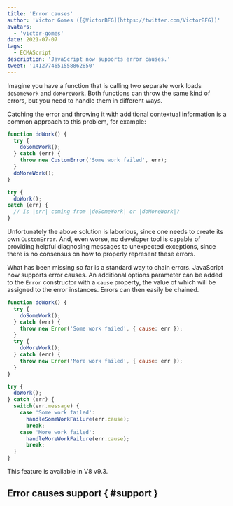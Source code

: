 ```yaml
---
title: 'Error causes'
author: 'Victor Gomes ([@VictorBFG](https://twitter.com/VictorBFG))'
avatars:
  - 'victor-gomes'
date: 2021-07-07
tags:
  - ECMAScript
description: 'JavaScript now supports error causes.'
tweet: '1412774651558862850'
---
```


Imagine you have a function that is calling two separate work loads `doSomeWork` and `doMoreWork`. Both functions can throw the same kind of errors, but you need to handle them in different ways.

Catching the error and throwing it with additional contextual information is a common approach to this problem, for example:

```js
function doWork() {
  try {
    doSomeWork();
  } catch (err) {
    throw new CustomError('Some work failed', err);
  }
  doMoreWork();
}

try {
  doWork();
catch (err) {
  // Is |err| coming from |doSomeWork| or |doMoreWork|?
}
```

Unfortunately the above solution is laborious, since one needs to create its own `CustomError`. And, even worse, no developer tool is capable of providing helpful diagnosing messages to unexpected exceptions, since there is no consensus on how to properly represent these errors.

What has been missing so far is a standard way to chain errors. JavaScript now supports error causes. An additional options parameter can be added to the `Error` constructor with a `cause` property, the value of which will be assigned to the error instances. Errors can then easily be chained.

```js
function doWork() {
  try {
    doSomeWork();
  } catch (err) {
    throw new Error('Some work failed', { cause: err });
  }
  try {
    doMoreWork();
  } catch (err) {
    throw new Error('More work failed', { cause: err });
  }
}

try {
  doWork();
} catch (err) {
  switch(err.message) {
    case 'Some work failed':
      handleSomeWorkFailure(err.cause);
      break;
    case 'More work failed':
      handleMoreWorkFailure(err.cause);
      break;
  }
}
```

This feature is available in V8 v9.3.

## Error causes support { #support }

<feature-support chrome="93 https://chromium-review.googlesource.com/c/v8/v8/+/2784681"
                 firefox="yes https://bugzilla.mozilla.org/show_bug.cgi?id=1679653"
                 safari="yes https://github.com/WebKit/WebKit/commit/b03c4f4dada2c477376b9275332e08a3d08eba5f"
                 nodejs="no"
                 babel="no"></feature-support>
